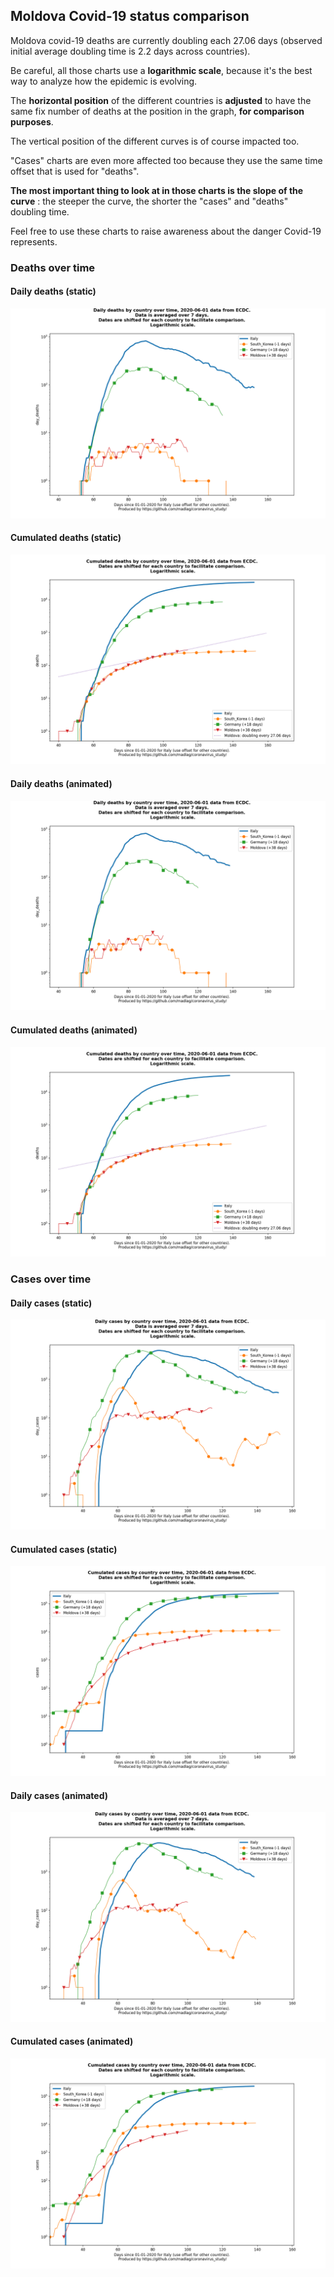 ## Moldova Covid-19 status comparison 

Moldova covid-19 deaths are currently doubling each 27.06 days (observed initial average doubling time is 2.2 days across countries).



Be careful, all those charts use a **logarithmic scale**, because it's the best way to analyze how the epidemic is evolving.
 
The **horizontal position** of the different countries is **adjusted** to have the same fix number of deaths at the position in the graph, **for comparison purposes**.

The vertical position of the different curves is of course impacted too.

"Cases" charts are even more affected too because they use the same time offset that is used for "deaths".

**The most important thing to look at in those charts is the slope of the curve** : the steeper the curve, the shorter the "cases" and "deaths" doubling time.

Feel free to use these charts to raise awareness about the danger Covid-19 represents. 


 
### Deaths over time
 
#### Daily deaths (static)
![Moldova covid-19 daily deaths static chart](https://raw.githubusercontent.com/madlag/coronavirus_study/master/notebooks/graphs/2020-06-01/countries/Moldova/2020-06-01_Moldova_day_deaths.png "Moldova covid-19 day_deaths static chart")   
 
#### Cumulated deaths (static)
![Moldova covid-19 cumulated deaths static chart](https://raw.githubusercontent.com/madlag/coronavirus_study/master/notebooks/graphs/2020-06-01/countries/Moldova/2020-06-01_Moldova_deaths.png "Moldova covid-19 deaths static chart")   
 
#### Daily deaths (animated)
![Moldova covid-19 daily deaths animated chart](https://raw.githubusercontent.com/madlag/coronavirus_study/master/notebooks/graphs/2020-06-01/countries/Moldova/2020-06-01_Moldova_day_deaths.gif "Moldova covid-19 day_deaths animated chart")   
 
#### Cumulated deaths (animated)
![Moldova covid-19 cumulated deaths animated chart](https://raw.githubusercontent.com/madlag/coronavirus_study/master/notebooks/graphs/2020-06-01/countries/Moldova/2020-06-01_Moldova_deaths.gif "Moldova covid-19 deaths animated chart")   

 
### Cases over time
 
#### Daily cases (static)
![Moldova covid-19 daily cases static chart](https://raw.githubusercontent.com/madlag/coronavirus_study/master/notebooks/graphs/2020-06-01/countries/Moldova/2020-06-01_Moldova_day_cases.png "Moldova covid-19 day_cases static chart")   
 
#### Cumulated cases (static)
![Moldova covid-19 cumulated cases static chart](https://raw.githubusercontent.com/madlag/coronavirus_study/master/notebooks/graphs/2020-06-01/countries/Moldova/2020-06-01_Moldova_cases.png "Moldova covid-19 cases static chart")   
 
#### Daily cases (animated)
![Moldova covid-19 daily cases animated chart](https://raw.githubusercontent.com/madlag/coronavirus_study/master/notebooks/graphs/2020-06-01/countries/Moldova/2020-06-01_Moldova_day_cases.gif "Moldova covid-19 day_cases animated chart")   
 
#### Cumulated cases (animated)
![Moldova covid-19 cumulated cases animated chart](https://raw.githubusercontent.com/madlag/coronavirus_study/master/notebooks/graphs/2020-06-01/countries/Moldova/2020-06-01_Moldova_cases.gif "Moldova covid-19 cases animated chart")   

